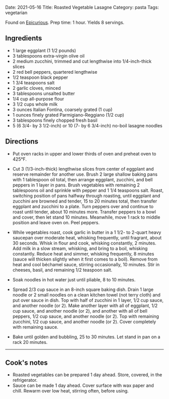 Date: 2021-05-16
Title: Roasted Vegetable Lasagne
Category: pasta
Tags: vegetarian

[source]: https://www.epicurious.com/recipes/food/views/roasted-vegetable-lasagne-238397

Found on [Epicurious][source]. Prep time: 1 hour. Yields 8 servings.

## Ingredients

- 1 large eggplant (1 1/2 pounds)
- 3 tablespoons extra-virgin olive oil
- 2 medium zucchini, trimmed and cut lengthwise into 1/4-inch-thick slices
- 2 red bell peppers, quartered lengthwise
- 1/2 teaspoon black pepper
- 1 3/4 teaspoons salt
- 2 garlic cloves, minced
- 3 tablespoons unsalted butter
- 1/4 cup all-purpose flour
- 3 1/2 cups whole milk
- 3 ounces Italian Fontina, coarsely grated (1 cup)
- 1 ounces finely grated Parmigiano-Reggiano (1/2 cup)
- 3 tablespoons finely chopped fresh basil
- 5 (6 3/4- by 3 1/2-inch) or 10 (7- by 6 3/4-inch) no-boil lasagne noodles

## Directions

- Put oven racks in upper and lower thirds of oven and preheat oven to 425°F.

- Cut 3 (1/3-inch-thick) lengthwise slices from center of eggplant and reserve
  remainder for another use. Brush 2 large shallow baking pans with 1 tablespoon
  oil total, then arrange eggplant, zucchini, and bell peppers in 1 layer in
  pans. Brush vegetables with remaining 2 tablespoons oil and sprinkle with
  pepper and 1 1/4 teaspoons salt. Roast, switching position of pans halfway
  through roasting, until eggplant and zucchini are browned and tender, 15 to 20
  minutes total, then transfer eggplant and zucchini to a plate. Turn peppers
  over and continue to roast until tender, about 10 minutes more. Transfer
  peppers to a bowl and cover, then let stand 10 minutes. Meanwhile, move 1 rack
  to middle position and leave oven on. Peel peppers.

- While vegetables roast, cook garlic in butter in a 1 1/2- to 2-quart heavy
  saucepan over moderate heat, whisking frequently, until fragrant, about 30
  seconds. Whisk in flour and cook, whisking constantly, 2 minutes. Add milk in
  a slow stream, whisking, and bring to a boil, whisking constantly. Reduce heat
  and simmer, whisking frequently, 8 minutes (sauce will thicken slightly when
  it first comes to a boil). Remove from heat and cool béchamel sauce, stirring
  occasionally, 10 minutes. Stir in cheeses, basil, and remaining 1/2 teaspoon
  salt.
  
- Soak noodles in hot water just until pliable, 8 to 10 minutes.

- Spread 2/3 cup sauce in an 8-inch square baking dish. Drain 1 large noodle or
  2 small noodles on a clean kitchen towel (not terry cloth) and put over sauce
  in dish. Top with half of zucchini in 1 layer, 1/2 cup sauce, and another
  noodle (or 2). Make another layer with all of eggplant, 1/2 cup sauce, and
  another noodle (or 2), and another with all of bell peppers, 1/2 cup sauce,
  and another noodle (or 2). Top with remaining zucchini, 1/2 cup sauce, and
  another noodle (or 2). Cover completely with remaining sauce.
  
- Bake until golden and bubbling, 25 to 30 minutes. Let stand in pan on a rack
  20 minutes.

-----------------------

## Cook's notes

* Roasted vegetables can be prepared 1 day ahead. Store, covered, in the
  refrigerator.
* Sauce can be made 1 day ahead. Cover surface with wax paper and chill. Rewarm
  over low heat, stirring often, before using.

